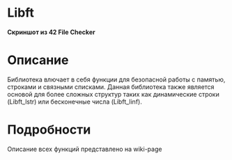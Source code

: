 # Libft

**Скриншот из 42 File Checker**

# Описание

Библиотека влючает в себя функции для безопасной работы с памятью, строками и связными списками.
Данная библиотека также является основой для более сложных структур таких как динамические строки (Libft_lstr)
или бесконечные числа (Libft_linf).

# Подробности

Описание всех функций представлено на wiki-page

